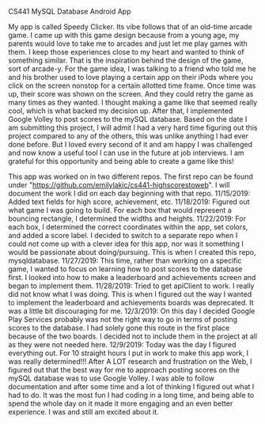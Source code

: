 CS441 MySQL Database Android App

My app is called Speedy Clicker. Its vibe follows that of an old-time arcade game. I came up with this game design because from a young age, my parents would love to take me to arcades and just let me play games with them. I keep those experiences close to my heart and wanted to think of something similar.
That is the inspiration behind the design of the game, sort of arcade-y. For the game idea, I was talking to a friend who told me he and his brother used to love playing a certain app on their iPods where you click on the screen nonstop for a certain allotted time frame. Once time was up, their score was shown on the screen. And they could retry the game as many times as they wanted. I thought
making a game like that seemed really cool, which is what backed my decision up. After that, I implemented Google Volley to post scores to the mySQL database. Based on the date I am submitting this project, I will admit I had a very hard time figuring out this project compared to any of the others, this was unlike anything I had ever done before. But I loved every second of it and am happy I was challenged
and now know a useful tool I can use in the future at job interviews. I am grateful for this opportunity and being able to create a game like this!

This app was worked on in two different repos. The first repo can be found under "https://github.com/emilylakic/cs441-highscorestoweb".
I will document the work I did on each day beginning with that repo. 11/15/2019: Added text fields for high score, achievement, etc. 11/18/2019: Figured out what game I was going to build.
For each box that would represent a bouncing rectangle, I determined the widths and heights. 11/22/2019: For each box, I determined the correct coordinates within the app, set colors, and added a score label.
I decided to switch to a separate repo when I could not come up with a clever idea for this app, nor was it something I would be passionate about doing/pursuing. This is when I created this repo, mysqldatabase.
11/27/2019: This time, rather than working on a specific game, I wanted to focus on learning how to post scores to the database first. I looked into how to make a leaderboard and achievements screen and began to implement them. 11/28/2019: Tried to get apiClient to work. 
I really did not know what I was doing. This is when I figured out the way I wanted to implement the leaderboard and achievements boards was deprecated. It was a little bit discouraging for me. 12/3/2019: On this day I decided Google Play Services probably was not the right way to go in terms of posting scores to the database. I had solely gone this route in the first place because of the two boards. I decided not to include them in the project
at all as they were not needed here. 12/9/2019: Today was the day I figured everything out. For 10 straight hours I put in work to make this app work, I was really determined!!! After A LOT research and frustration on the Web, I figured out that the best way for me to approach posting scores on the mySQL database was to use
Google Volley. I was able to follow documentation and after some time and a lot of thinking I figured out what I had to do. It was the most fun I had coding in a long time, and being able to spend the whole day on it made it more engaging and an even better experience. I was and still am excited about it.

